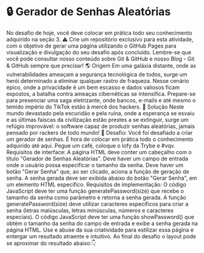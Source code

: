 # 🔒 Gerador de Senhas Aleatórias
No desafio de hoje, você deve colocar em prática todo seu conhecimento adquirido na seção 3.
⚠ Crie um repositório exclusivo para esta atividade, com o objetivo de gerar uma página utilizando o
GitHub Pages para visualização e divulgação do seu desafio após concluído. Lembre-se que você pode
consultar nosso conteúdo sobre Git & GitHub e nosso Blog - Git & GitHub sempre que precisar!
🌎 Origem
Em uma galáxia distante, onde as vulnerabilidades ameaçam a segurança tecnológica de todos, surge um
herói determinado a eliminar qualquer rastro de fraqueza. Nesse cenário épico, onde a privacidade é um
bem escasso e dados valiosos ficam expostos, a batalha contra ameaças cibernéticas se intensifica.
Prepare-se para presenciar uma saga eletrizante, onde bancos, e-mails e até mesmo o temido império do
TikTok estão à mercê dos hackers.
🤯 Solução
Neste mundo devastado pela escuridão e pela ruína, onde a esperança se esvaiu e as últimas faíscas da
civilização estão prestes a se extinguir, surge um refúgio improvável: o software capaz de produzir senhas
aleatórias, jamais pensado por rackers de todo mundo!
🥷 Desafio:
Você foi desafiado a criar um gerador de senhas. É hora de colocar em prática todo o conhecimento
adquirido até aqui. Pegue um café, coloque o lofy da Trybe e #vqv.
Requisitos de interface:
A página HTML deve conter um cabeçalho com o título "Gerador de Senhas Aleatórias".
Deve haver um campo de entrada onde o usuário possa especificar o tamanho da senha.
Deve haver um botão "Gerar Senha" que, ao ser clicado, aciona a função de geração de senha.
A senha gerada deve ser exibida abaixo do botão "Gerar Senha", em um elemento HTML específico.
Requisitos de implementação:
O código JavaScript deve ter uma função generatePassword(size) que recebe o tamanho da senha
como parâmetro e retorna a senha gerada.
A função generatePassword(size) deve utilizar caracteres específicos para criar a senha (letras
maiúsculas, letras minúsculas, números e caracteres especiais).
O código JavaScript deve ter uma função showPassword() que obtém o tamanho da senha do campo
de entrada e exibe a senha gerada na página HTML.
Use e abuse da sua criatividade para estilizar essa página e entergar um resultado atraente e intuitivo. Ao
final do desafio o layout pode se aproximar do resultado abaixo:👇
